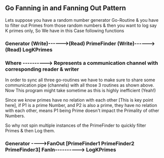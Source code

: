 ## Go Fanning in and Fanning Out Pattern

 
 Lets suppose you have a random number generator Go-Routine & you have to filter out Primes from those random numbers & then you want to log say K primes only, So We have in this Case following functions


 ### Generator (Write)------>(Read)   PrimeFinder   (Write)------>(Read)   LogKPrimes 

 ### Where ----------> Represents a communication channel with corresponding reader & writer

 In order to sync all three go-routines we have to make sure to share some communication pipe (channels) with all those 3 routines as shown above. Now This program might take sometime as this is highly inefficient (Yeah!)

 Since we know primes have no relation with each other [This is key point here], if P1 is a prime Number, and P2 is also a prime, they have no relation with each other, means P1 being Prime doesn't impact the Primality of other Numbers.

 So why not spin multiple instances of the PrimeFinder to quickly filter Primes & then Log them.

                         
### Generator ---->FanOut   [PrimeFinder1 PrimeFinder2 PrimeFinder3]  FanIn----------> LogKPrimes
                         


